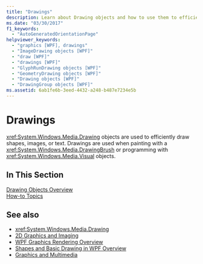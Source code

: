 ```yaml
---
title: "Drawings"
description: Learn about Drawing objects and how to use them to efficiently draw shapes, bitmaps, text, and media.
ms.date: "03/30/2017"
f1_keywords: 
  - "AutoGeneratedOrientationPage"
helpviewer_keywords: 
  - "graphics [WPF], drawings"
  - "ImageDrawing objects [WPF]"
  - "draw [WPF]"
  - "drawings [WPF]"
  - "GlyphRunDrawing objects [WPF]"
  - "GeometryDrawing objects [WPF]"
  - "Drawing objects [WPF]"
  - "DrawingGroup objects [WPF]"
ms.assetid: 6ab1fe6b-3eed-4432-a248-b487e7234e5b
---
```

# Drawings
<xref:System.Windows.Media.Drawing> objects are used to efficiently draw shapes, images, or text. Drawings are used when painting with a <xref:System.Windows.Media.DrawingBrush> or programming with <xref:System.Windows.Media.Visual> objects.  
  
## In This Section  
 [Drawing Objects Overview](drawing-objects-overview.md)  
  [How-to Topics](drawings-how-to-topics.md)  
  
## See also

- <xref:System.Windows.Media.Drawing>
- [2D Graphics and Imaging](../advanced/optimizing-performance-2d-graphics-and-imaging.md)
- [WPF Graphics Rendering Overview](wpf-graphics-rendering-overview.md)
- [Shapes and Basic Drawing in WPF Overview](shapes-and-basic-drawing-in-wpf-overview.md)
- [Graphics and Multimedia](index.md)

